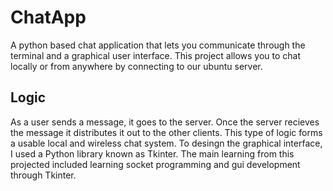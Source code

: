 # ChatApp
A python based chat application that lets you communicate through the terminal and a graphical user interface. This project allows you to chat locally or from anywhere by connecting to our ubuntu server.

## Logic
As a user sends a message, it goes to the server. Once the server recieves the message it distributes it out to the other clients. This type of logic forms a usable local and wireless chat system. To desingn the graphical interface, I used a Python library known as Tkinter. The main learning from this projected included learning socket programming and gui development through Tkinter.

